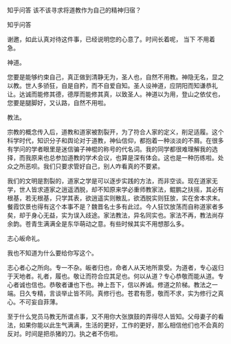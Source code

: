  
 知乎问答 该不该寻求将道教作为自己的精神归宿？ 
 
 
 
 
 
 知乎问答 
 
 

 

 谢邀，如此认真对待这件事，已经说明您的心意了。时间长着呢， 当下 不用着急。

 神道。 

 您要是能够约束自己，真正做到清静无为，圣人也，自然不用教。神隐无名，显之以教。世人多骄狂，自是自矜，而不自爱自知。圣人设神道，应阴阳而知谦恭礼让。达诚而能修其德，德厚而能修其真，以致圣人。神道以为用，登山之依仗也，您要是腿脚好，又认路，自然不用啦。

 

 教法。 

 宗教的概念传入后，道教和道家被割裂开，为了符合人家的定义，削足适履。这个科学时代，知识分子和舆论对于道教，神仙信仰，都抱着一种淡淡的不屑。在很多有学问的学者眼里是迷信骗子神棍的称号的代名词。我的同学都很难理解我的选择，而我原来也总参加道教的学术会议，也算是深有体会。这也是一种历练啦。处众之所恶呗。我们只要求管好自己，别人咋看真的不要紧。

 我们的文明是割裂的，道家之学是可以逐步实践的方法，而非空谈。现在道家无学，世人皆求道家之逍遥洒脱，却不知原来学必重师教家法，鲲鹏之扶摇，其必有根基，若无根基，只学其表，欲逍遥实则散乱，欲洒脱实则狂放，实在舍本求末。餐霞饮景也得有这个本事不是？魏晋名士多有此过。今人狂饮放荡而自称道家者多矣，却于身心无益，实为误入歧途。家法教法，异名同实也。家法不再，教法尚存余韵。苍青生满满全是东华萌动之意。有些时候其实不用想那么多。

 

 志心皈命礼。 

 我也不知道为什么要给你写这个。

 志心者心之所向。专一不杂。皈者归也，命者人从天地所禀受。为道者，专心返归于天地者。礼者，履也。敬让而符合应其足也。何以从道？专心恭敬而能从道。专心者诚也信也。恭敬者谦也下也。神上吾下，信以养诚。修道之阶梯。教法之一端。日久专精，言谈举止皆不同。真修行也。苍君有愿，敬而不求，实为修行之真心。不可妄自菲薄。

 

 至于什么党员马教无所谓点事，又不用你大张旗鼓的弄得尽人皆知。父母妻子的看法，如果你能以此生气满满，生活的更好，工作的更好，那么相信他们也不会真的反对。时间是把杀猪的刀。执之者不伤啦。 